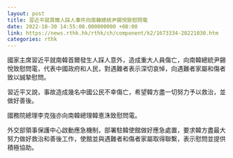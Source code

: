 ```yaml
---
layout: post
title: 習近平就首爾人踩人事件向南韓總統尹錫悅致慰問電
date: 2022-10-30 14:55:08.000000000 +08:00
link: https://news.rthk.hk/rthk/ch/component/k2/1673334-20221030.htm
categories: rthk
---
```


國家主席習近平就南韓首爾發生人踩人意外，造成重大人員傷亡，向南韓總統尹錫悅致慰問電，代表中國政府和人民，對遇難者表示深切哀悼，向遇難者家屬和傷者致以誠摯慰問。

習近平又說，事故造成幾名中國公民不幸傷亡，希望韓方盡一切努力予以救治，並做好善後。

國務院總理李克強亦向南韓總理韓悳洙致慰問電。

外交部領事保護中心啟動應急機制，部署駐韓使館做好應急處置，要求韓方盡最大努力做好救治和善後工作，使館並與遇難者和傷者家屬取得聯繫，表示慰問並提供積極協助。
